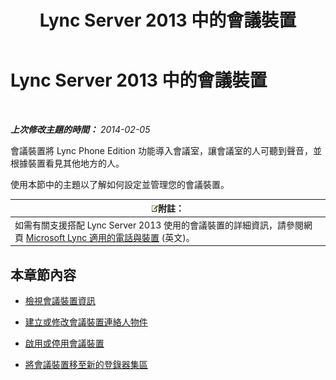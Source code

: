 ﻿---
title: Lync Server 2013 中的會議裝置
TOCTitle: Lync Server 2013 中的會議裝置
ms:assetid: 8a317568-073b-49a9-a06b-02dc56b2c8f2
ms:mtpsurl: https://technet.microsoft.com/zh-tw/library/JJ994050(v=OCS.15)
ms:contentKeyID: 52056167
ms.date: 08/10/2015
mtps_version: v=OCS.15
ms.translationtype: HT
---

# Lync Server 2013 中的會議裝置

 

_**上次修改主題的時間：** 2014-02-05_

會議裝置將 Lync Phone Edition 功能導入會議室，讓會議室的人可聽到聲音，並根據裝置看見其他地方的人。

使用本節中的主題以了解如何設定並管理您的會議裝置。

<table>
<thead>
<tr class="header">
<th><img src="images/Gg398811.note(OCS.15).gif" title="note" alt="note" />附註：</th>
</tr>
</thead>
<tbody>
<tr class="odd">
<td>如需有關支援搭配 Lync Server 2013 使用的會議裝置的詳細資訊，請參閱網頁 <a href="http://technet.microsoft.com/en-us/lync/gg278164.aspx">Microsoft Lync 適用的電話與裝置</a> (英文)。</td>
</tr>
</tbody>
</table>


## 本章節內容

  - [檢視會議裝置資訊](lync-server-2013-view-conferencing-device-information.md)

  - [建立或修改會議裝置連絡人物件](lync-server-2013-create-or-modify-a-conferencing-device-contact-object.md)

  - [啟用或停用會議裝置](lync-server-2013-enable-or-disable-a-conferencing-device.md)

  - [將會議裝置移至新的登錄器集區](lync-server-2013-move-a-conferencing-device-to-a-new-registrar-pool.md)

